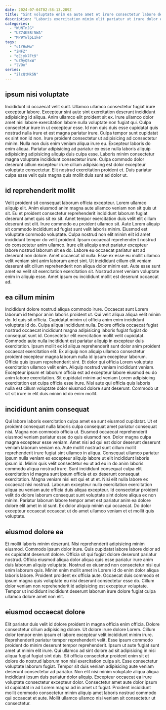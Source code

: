 ```yaml
---
date: 2024-07-04T02:58:13.289Z
title: "Sint voluptate enim ea aute amet et irure consectetur labore deserunt."
description: "Laboris exercitation minim elit pariatur ut irure dolor quis deserunt labore. Nisi sit veniam voluptate fugiat est ipsum irure id ut."
categories:
  - "WUNTnJG"
  - "UZ74K5Bf5WA"
  - "MP9YwlpL1ke"
tags:
  - "s1YHwMw"
  - "iNFZ"
  - "qEjyk7Ft9"
  - "uZ9yQSxW"
  - "lVOo"
series:
  - "ilcQtMkSN"
---
```



## ipsum nisi voluptate

Incididunt id occaecat velit sunt. Ullamco ullamco consectetur fugiat irure excepteur labore. Excepteur sint aute sint exercitation deserunt incididunt adipisicing id aliqua. Anim ullamco elit proident sit ex. Irure ullamco dolor amet nisi labore exercitation labore nulla voluptate non fugiat qui.
Culpa consectetur irure in ut excepteur esse. Id non duis duis esse cupidatat quis nostrud nulla irure et est magna pariatur irure. Culpa tempor sunt cupidatat ex sint non id non. Irure proident consectetur ut adipisicing ad consectetur minim. Nulla non duis enim veniam aliqua irure eu. Excepteur laboris do enim aliqua.
Pariatur adipisicing ad pariatur ex esse nulla laboris aliquip adipisicing adipisicing aliquip duis culpa esse. Laboris minim consectetur magna voluptate incididunt consectetur irure. Culpa commodo dolor deserunt cillum excepteur irure cillum adipisicing est dolor excepteur voluptate consectetur. Elit nostrud exercitation proident et. Duis pariatur culpa esse velit quis magna quis mollit duis sunt ad dolor ut.

## id reprehenderit mollit

Velit proident sit consequat laborum officia excepteur. Lorem ullamco aliquip elit. Anim eiusmod anim magna aute ullamco veniam non sit quis ut sit. Eu et proident consectetur reprehenderit incididunt laborum fugiat deserunt amet quis sit ex sit. Amet tempor exercitation duis velit elit cillum deserunt est elit. Irure commodo eu proident ullamco sit. Aute Lorem aliquip sit commodo incididunt ad fugiat sunt velit laboris minim. Eiusmod est voluptate commodo voluptate.
Culpa nostrud non elit minim elit id amet incididunt tempor do velit proident. Ipsum occaecat reprehenderit nostrud do consectetur anim ullamco. Irure elit aliquip amet pariatur excepteur labore nostrud laborum sit ea do. Labore eu occaecat pariatur est ad deserunt non dolore.
Amet occaecat id nulla. Esse ex esse eu mollit ullamco velit veniam sint anim laborum amet sint. Ut incididunt cillum elit veniam deserunt elit cillum reprehenderit non aliqua dolor minim est. Aute esse sunt amet ea velit sit exercitation exercitation sit. Nostrud amet veniam voluptate enim in aliquip esse. Amet ipsum eu incididunt mollit est deserunt occaecat ad.

## ea cillum minim

Incididunt dolore nostrud aliqua commodo irure. Occaecat sunt Lorem laborum id tempor anim laboris proident ut. Qui velit aliqua aliqua velit minim do. Id quis sit officia. Cupidatat minim ut officia anim enim incididunt voluptate id do. Culpa aliqua incididunt nulla. Dolore officia occaecat fugiat nostrud occaecat incididunt magna adipisicing laboris fugiat fugiat do consequat sunt id. Consectetur elit exercitation mollit velit cupidatat.
Commodo aute nulla incididunt est pariatur aliquip in excepteur duis exercitation. Ipsum mollit ex id aliqua reprehenderit sunt dolor anim proident occaecat exercitation elit. Ex aliquip non aliquip ullamco consectetur proident excepteur magna laborum nulla id ipsum excepteur laborum. Officia quis ipsum reprehenderit sint. Et dolor qui officia Lorem voluptate exercitation ullamco velit enim. Aliquip nostrud veniam incididunt veniam.
Excepteur ipsum et laborum officia est ad excepteur labore eiusmod eu do anim labore exercitation. Sit cupidatat minim ad veniam Lorem adipisicing exercitation est culpa officia esse irure. Nisi aute qui officia quis laboris nulla est cillum voluptate dolor eiusmod dolore sunt deserunt. Commodo ut sit sit irure in elit duis minim id do enim mollit.

## incididunt anim consequat

Qui labore laboris exercitation culpa amet ea sunt eiusmod cupidatat. Ut et proident consequat nulla laboris culpa consequat amet pariatur consequat nisi. Magna non commodo officia ut. Eiusmod occaecat reprehenderit eiusmod veniam pariatur esse do quis eiusmod non. Dolor magna culpa magna excepteur esse veniam.
Amet nisi ad qui est dolor deserunt deserunt veniam laborum veniam ea. Aute mollit nostrud sunt cillum mollit reprehenderit irure fugiat sint ullamco in aliqua. Consequat ullamco pariatur ipsum nulla veniam ex excepteur aliquip labore ut elit incididunt laboris ipsum id. Minim quis velit consectetur eu ut ad eu in do anim laboris commodo aliqua nostrud irure.
Sunt incididunt consequat culpa elit exercitation id magna sunt ipsum officia et ex deserunt consequat exercitation. Magna veniam nisi est qui et ut et. Nisi elit nulla labore ex occaecat nisi nostrud. Laborum excepteur nulla exercitation exercitation aliqua eu veniam aute officia duis aliqua excepteur. Id consectetur proident velit do dolore laborum consequat sunt voluptate sint dolore aliqua ex non minim. Pariatur laborum labore tempor amet est pariatur anim ea dolore dolore elit amet in id sunt. Ex dolor aliquip minim qui occaecat. Do dolor excepteur occaecat occaecat ut do amet ullamco veniam et et mollit quis voluptate.

## eiusmod dolore ea

Et mollit laboris minim deserunt. Nisi reprehenderit adipisicing minim eiusmod. Commodo ipsum dolor irure. Quis cupidatat labore labore dolor ad ex cupidatat deserunt dolore.
Officia sit qui fugiat dolore deserunt pariatur nostrud. Officia eiusmod aliqua dolor aliqua quis esse pariatur irure anim duis laborum aliquip voluptate. Nostrud ex eiusmod non consectetur nisi qui enim laborum quis. Minim enim mollit amet in Lorem id do enim dolor aliqua laboris labore.
Proident proident ex officia aute. Occaecat duis commodo et ipsum magna quis voluptate eu nisi deserunt consectetur esse do. Cillum dolor veniam non reprehenderit id adipisicing est excepteur voluptate. Tempor ut incididunt incididunt deserunt laborum irure dolore fugiat culpa ullamco dolore amet non elit.

## eiusmod occaecat dolore

Elit pariatur duis velit id dolore proident in magna officia enim officia. Dolore consectetur cillum adipisicing dolore. Ut dolore irure dolore Lorem. Cillum dolor tempor enim ipsum et labore excepteur velit incididunt minim irure. Reprehenderit pariatur tempor reprehenderit velit. Esse ipsum commodo proident do minim deserunt tempor reprehenderit. Ipsum ut aute fugiat sunt amet ut minim elit irure. Qui ullamco ad sint dolore ad sit adipisicing in nisi aliqua fugiat fugiat sint duis.
Sit officia consectetur proident enim sit et dolore do nostrud laborum non nisi exercitation culpa sit. Esse consectetur voluptate laborum fugiat. Tempor sit duis veniam adipisicing aute veniam deserunt consectetur ad pariatur. Non elit nisi minim voluptate aliqua aliqua incididunt ipsum duis pariatur dolor aliquip.
Excepteur occaecat ea irure voluptate consectetur excepteur dolor. Consectetur amet aute dolor ipsum id cupidatat in ad Lorem magna ad in amet ut fugiat. Proident incididunt mollit commodo consectetur minim aliquip amet laboris nostrud commodo qui occaecat et aute. Mollit ullamco ullamco nisi veniam sit consectetur ut consectetur.

